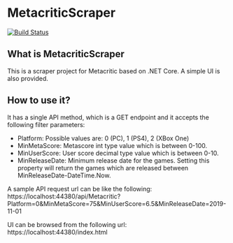 # MetacriticScraper

[![Build Status](https://dev.azure.com/berkarslan-cs/MetacriticScraper/_apis/build/status/berkarslan-cs.MetacriticScraper?branchName=master)](https://dev.azure.com/berkarslan-cs/MetacriticScraper/_build/latest?definitionId=2&branchName=master)

## What is MetacriticScraper
This is a scraper project for Metacritic based on .NET Core. A simple UI is also provided.

## How to use it?
It has a single API method, which is a GET endpoint and it accepts the following filter parameters:
- Platform: Possible values are: 0 (PC), 1 (PS4), 2 (XBox One)
- MinMetaScore: Metascore int type value which is between 0-100.
- MinUserScore: User score decimal type value which is between 0-10.
- MinReleaseDate: Minimum release date for the games. Setting this property will return the games which are released between MinReleaseDate-DateTime.Now.

A sample API request url can be like the following: https://localhost:44380/api/Metacritic?Platform=0&MinMetaScore=75&MinUserScore=6.5&MinReleaseDate=2019-11-01

UI can be browsed from the following url: https://localhost:44380/index.html